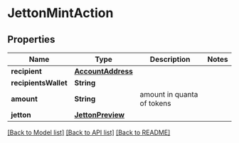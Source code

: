 # JettonMintAction

## Properties
Name | Type | Description | Notes
------------ | ------------- | ------------- | -------------
**recipient** | [**AccountAddress**](AccountAddress.md) |  | 
**recipientsWallet** | **String** |  | 
**amount** | **String** | amount in quanta of tokens | 
**jetton** | [**JettonPreview**](JettonPreview.md) |  | 

[[Back to Model list]](../README.md#documentation-for-models) [[Back to API list]](../README.md#documentation-for-api-endpoints) [[Back to README]](../README.md)


